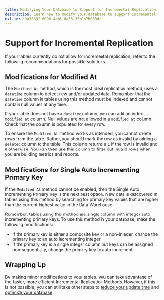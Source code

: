 ```yaml
---
title: Modifying Your Database to Support for Incremental Replication
description: Learn how to modify your database to support incremental replication.
exl-id: c9a38892-6096-4eb5-8a53-35b8b7b083dc
---
```

# Support for Incremental Replication

If your tables currently do not allow for incremental replication, refer to the following recommendations for possible solutions.

## Modifications for Modified At

The `Modified At` method, which is the most ideal replication method, uses a `datetime` column to detect new and/or updated data. Remember that the `datetime` column in tables using this method must be indexed and cannot contain null values at any time.

If your table does not have a `datetime` column, you can add an index `modified at` column. Null values are not allowed in a `modified at` column. Check that the column is populated for every row.

To ensure the `Modified At` method works as intended, you cannot delete rows from the table. Rather, you should mark the row as invalid by adding a `deleted` column to the table. This column returns a `1` if the row is invalid and `0` otherwise. You can then use this column to filter out invalid rows when you are building metrics and reports.

## Modifications for Single Auto Incrementing Primary Key

If the `Modified At` method cannot be enabled, then the Single Auto Incrementing Primary Key is the next best option. New data is discovered in tables using this method by searching for primary key values that are higher than the current highest value in the Data Warehouse.

Remember, tables using this method are single column with integer auto incrementing primary keys. To use this method in your database, make the following modifications:

* If the primary key is either a composite key or a non-integer, change the primary key to an auto incrementing integer
* If the primary key is a single integer column but keys can be assigned non-sequentially, change the primary key to auto increment

## Wrapping Up

By making minor modifications to your tables, you can take advantage of the faster, more efficient Incremental Replication Methods. However, if this is not possible, you can still take other steps to [reduce your update time](../best-practices/reduce-update-cycle-time.md) and [optimize your database](../best-practices/opt-db-analysis.md).
